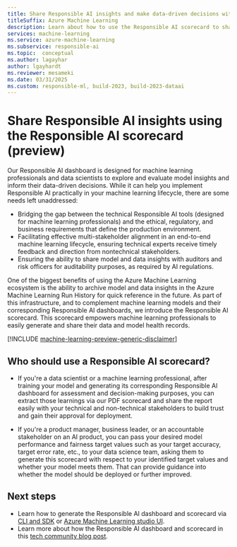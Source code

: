 ```yaml
---
title: Share Responsible AI insights and make data-driven decisions with Azure Machine Learning Responsible AI scorecard
titleSuffix: Azure Machine Learning
description: Learn about how to use the Responsible AI scorecard to share responsible AI insights from your machine learning models and make data-driven decisions with non-technical and technical stakeholders.
services: machine-learning
ms.service: azure-machine-learning
ms.subservice: responsible-ai
ms.topic:  conceptual
ms.author: lagayhar
author: lgayhardt
ms.reviewer: mesameki
ms.date: 03/31/2025
ms.custom: responsible-ml, build-2023, build-2023-dataai
---
```


# Share Responsible AI insights using the Responsible AI scorecard (preview)

Our Responsible AI dashboard is designed for machine learning professionals and data scientists to explore and evaluate model insights and inform their data-driven decisions. While it can help you implement Responsible AI practically in your machine learning lifecycle, there are some needs left unaddressed:

- Bridging the gap between the technical Responsible AI tools (designed for machine learning professionals) and the ethical, regulatory, and business requirements that define the production environment.
- Facilitating effective multi-stakeholder alignment in an end-to-end machine learning lifecycle, ensuring technical experts receive timely feedback and direction from nontechnical stakeholders.
- Ensuring the ability to share model and data insights with auditors and risk officers for auditability purposes, as required by AI regulations.

One of the biggest benefits of using the Azure Machine Learning ecosystem is the ability to archive model and data insights in the Azure Machine Learning Run History for quick reference in the future. As part of this infrastructure, and to complement machine learning models and their corresponding Responsible AI dashboards, we introduce the Responsible AI scorecard. This scorecard empowers machine learning professionals to easily generate and share their data and model health records.

[!INCLUDE [machine-learning-preview-generic-disclaimer](includes/machine-learning-preview-generic-disclaimer.md)]

## Who should use a Responsible AI scorecard?

- If you're a data scientist or a machine learning professional, after training your model and generating its corresponding Responsible AI dashboard for assessment and decision-making purposes, you can extract those learnings via our PDF scorecard and share the report easily with your technical and non-technical stakeholders to build trust and gain their approval for deployment.  

- If you're a product manager, business leader, or an accountable stakeholder on an AI product, you can pass your desired model performance and fairness target values such as your target accuracy, target error rate, etc., to your data science team, asking them to generate this scorecard with respect to your identified target values and whether your model meets them. That can provide guidance into whether the model should be deployed or further improved.

## Next steps

- Learn how to generate the Responsible AI dashboard and scorecard via [CLI and SDK](how-to-responsible-ai-insights-sdk-cli.md) or [Azure Machine Learning studio UI](how-to-responsible-ai-insights-ui.md).
- Learn more about how the Responsible AI dashboard and scorecard in this [tech community blog post](https://techcommunity.microsoft.com/t5/ai-machine-learning-blog/responsible-ai-dashboard-and-scorecard-in-azure-machine-learning/ba-p/3391068).
